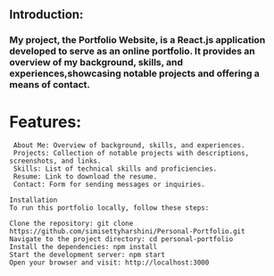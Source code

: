 ## Introduction:
### My project, the Portfolio Website, is a React.js application developed to serve as an online portfolio. It provides an overview of my background, skills, and experiences,showcasing notable projects and offering a means of contact.

# Features:

```
 About Me: Overview of background, skills, and experiences.
 Projects: Collection of notable projects with descriptions, screenshots, and links.
 Skills: List of technical skills and proficiencies.
 Resume: Link to download the resume.
 Contact: Form for sending messages or inquiries.
```
```
Installation
To run this portfolio locally, follow these steps:

Clone the repository: git clone https://github.com/simisettyharshini/Personal-Portfolio.git
Navigate to the project directory: cd personal-portfolio
Install the dependencies: npm install
Start the development server: npm start
Open your browser and visit: http://localhost:3000
```
